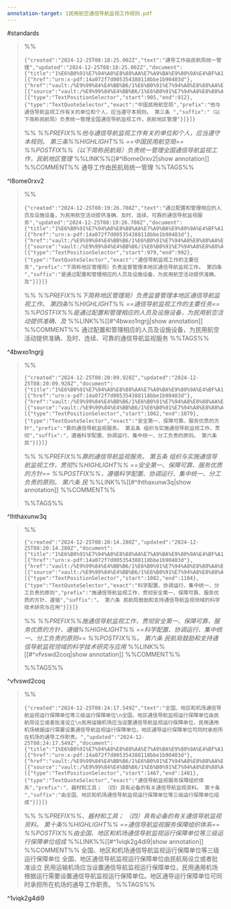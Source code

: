 ```yaml
---
annotation-target: 1民用航空通信导航监视工作规则.pdf
---
```


#standards



>%%
>```annotation-json
>{"created":"2024-12-25T08:18:25.002Z","text":"通导工作由民航局统一管理","updated":"2024-12-25T08:18:25.002Z","document":{"title":"1%E6%B0%91%E7%94%A8%E8%88%AA%E7%A9%BA%E9%80%9A%E4%BF%A1%E5%AF%BC%E8%88%AA%E7%9B%91%E8%A7%86%E5%B7%A5%E4%BD%9C%E8%A7%84%E5%88%99.pdf","link":[{"href":"urn:x-pdf:14a072f7d005354388118bbe1b90403d"},{"href":"vault:/%E9%99%84%E4%BB%B6/1%E6%B0%91%E7%94%A8%E8%88%AA%E7%A9%BA%E9%80%9A%E4%BF%A1%E5%AF%BC%E8%88%AA%E7%9B%91%E8%A7%86%E5%B7%A5%E4%BD%9C%E8%A7%84%E5%88%99.pdf"}],"documentFingerprint":"14a072f7d005354388118bbe1b90403d"},"uri":"vault:/%E9%99%84%E4%BB%B6/1%E6%B0%91%E7%94%A8%E8%88%AA%E7%A9%BA%E9%80%9A%E4%BF%A1%E5%AF%BC%E8%88%AA%E7%9B%91%E8%A7%86%E5%B7%A5%E4%BD%9C%E8%A7%84%E5%88%99.pdf","target":[{"source":"vault:/%E9%99%84%E4%BB%B6/1%E6%B0%91%E7%94%A8%E8%88%AA%E7%A9%BA%E9%80%9A%E4%BF%A1%E5%AF%BC%E8%88%AA%E7%9B%91%E8%A7%86%E5%B7%A5%E4%BD%9C%E8%A7%84%E5%88%99.pdf","selector":[{"type":"TextPositionSelector","start":905,"end":912},{"type":"TextQuoteSelector","exact":"中国民用航空局","prefix":"他与通信导航监视工作有关的单位和个人，应当遵守本规则。 第三条 ","suffix":"（以下简称民航局）负责统一管理全国通信导航监视工作，民航地区管理"}]}]}
>```
>%%
>*%%PREFIX%%他与通信导航监视工作有关的单位和个人，应当遵守本规则。 第三条%%HIGHLIGHT%% ==中国民用航空局== %%POSTFIX%%（以下简称民航局）负责统一管理全国通信导航监视工作，民航地区管理*
>%%LINK%%[[#^l8ome0rxv2|show annotation]]
>%%COMMENT%%
>通导工作由民航局统一管理
>%%TAGS%%
>
^l8ome0rxv2


>%%
>```annotation-json
>{"created":"2024-12-25T08:19:26.708Z","text":"通过配置和管理相应的人员及设施设备，为民用航空活动提供准确、及时、连续、可靠的通信导航监视服务","updated":"2024-12-25T08:19:26.708Z","document":{"title":"1%E6%B0%91%E7%94%A8%E8%88%AA%E7%A9%BA%E9%80%9A%E4%BF%A1%E5%AF%BC%E8%88%AA%E7%9B%91%E8%A7%86%E5%B7%A5%E4%BD%9C%E8%A7%84%E5%88%99.pdf","link":[{"href":"urn:x-pdf:14a072f7d005354388118bbe1b90403d"},{"href":"vault:/%E9%99%84%E4%BB%B6/1%E6%B0%91%E7%94%A8%E8%88%AA%E7%A9%BA%E9%80%9A%E4%BF%A1%E5%AF%BC%E8%88%AA%E7%9B%91%E8%A7%86%E5%B7%A5%E4%BD%9C%E8%A7%84%E5%88%99.pdf"}],"documentFingerprint":"14a072f7d005354388118bbe1b90403d"},"uri":"vault:/%E9%99%84%E4%BB%B6/1%E6%B0%91%E7%94%A8%E8%88%AA%E7%A9%BA%E9%80%9A%E4%BF%A1%E5%AF%BC%E8%88%AA%E7%9B%91%E8%A7%86%E5%B7%A5%E4%BD%9C%E8%A7%84%E5%88%99.pdf","target":[{"source":"vault:/%E9%99%84%E4%BB%B6/1%E6%B0%91%E7%94%A8%E8%88%AA%E7%A9%BA%E9%80%9A%E4%BF%A1%E5%AF%BC%E8%88%AA%E7%9B%91%E8%A7%86%E5%B7%A5%E4%BD%9C%E8%A7%84%E5%88%99.pdf","selector":[{"type":"TextPositionSelector","start":979,"end":992},{"type":"TextQuoteSelector","exact":"通信导航监视工作的主要任务","prefix":"下简称地区管理局）负责监督管理本地区通信导航监视工作。 第四条 ","suffix":"是通过配置和管理相应的人员及设施设备，为民用航空活动提供准确、及"}]}]}
>```
>%%
>*%%PREFIX%%下简称地区管理局）负责监督管理本地区通信导航监视工作。 第四条%%HIGHLIGHT%% ==通信导航监视工作的主要任务== %%POSTFIX%%是通过配置和管理相应的人员及设施设备，为民用航空活动提供准确、及*
>%%LINK%%[[#^4bwxo1ngrjj|show annotation]]
>%%COMMENT%%
>通过配置和管理相应的人员及设施设备，为民用航空活动提供准确、及时、连续、可靠的通信导航监视服务
>%%TAGS%%
>
^4bwxo1ngrjj


>%%
>```annotation-json
>{"created":"2024-12-25T08:20:09.928Z","updated":"2024-12-25T08:20:09.928Z","document":{"title":"1%E6%B0%91%E7%94%A8%E8%88%AA%E7%A9%BA%E9%80%9A%E4%BF%A1%E5%AF%BC%E8%88%AA%E7%9B%91%E8%A7%86%E5%B7%A5%E4%BD%9C%E8%A7%84%E5%88%99.pdf","link":[{"href":"urn:x-pdf:14a072f7d005354388118bbe1b90403d"},{"href":"vault:/%E9%99%84%E4%BB%B6/1%E6%B0%91%E7%94%A8%E8%88%AA%E7%A9%BA%E9%80%9A%E4%BF%A1%E5%AF%BC%E8%88%AA%E7%9B%91%E8%A7%86%E5%B7%A5%E4%BD%9C%E8%A7%84%E5%88%99.pdf"}],"documentFingerprint":"14a072f7d005354388118bbe1b90403d"},"uri":"vault:/%E9%99%84%E4%BB%B6/1%E6%B0%91%E7%94%A8%E8%88%AA%E7%A9%BA%E9%80%9A%E4%BF%A1%E5%AF%BC%E8%88%AA%E7%9B%91%E8%A7%86%E5%B7%A5%E4%BD%9C%E8%A7%84%E5%88%99.pdf","target":[{"source":"vault:/%E9%99%84%E4%BB%B6/1%E6%B0%91%E7%94%A8%E8%88%AA%E7%A9%BA%E9%80%9A%E4%BF%A1%E5%AF%BC%E8%88%AA%E7%9B%91%E8%A7%86%E5%B7%A5%E4%BD%9C%E8%A7%84%E5%88%99.pdf","selector":[{"type":"TextPositionSelector","start":1062,"end":1079},{"type":"TextQuoteSelector","exact":"安全第一、保障可靠、服务优质的方针","prefix":"靠的通信导航监视服务。 第五条 组织与实施通信导航监视工作，贯彻","suffix":"，遵循科学配置、协调运行、集中统一、分工负责的原则。 第六条 民"}]}]}
>```
>%%
>*%%PREFIX%%靠的通信导航监视服务。 第五条 组织与实施通信导航监视工作，贯彻%%HIGHLIGHT%% ==安全第一、保障可靠、服务优质的方针== %%POSTFIX%%，遵循科学配置、协调运行、集中统一、分工负责的原则。 第六条 民*
>%%LINK%%[[#^lhthaxunw3q|show annotation]]
>%%COMMENT%%
>
>%%TAGS%%
>
^lhthaxunw3q


>%%
>```annotation-json
>{"created":"2024-12-25T08:20:14.280Z","updated":"2024-12-25T08:20:14.280Z","document":{"title":"1%E6%B0%91%E7%94%A8%E8%88%AA%E7%A9%BA%E9%80%9A%E4%BF%A1%E5%AF%BC%E8%88%AA%E7%9B%91%E8%A7%86%E5%B7%A5%E4%BD%9C%E8%A7%84%E5%88%99.pdf","link":[{"href":"urn:x-pdf:14a072f7d005354388118bbe1b90403d"},{"href":"vault:/%E9%99%84%E4%BB%B6/1%E6%B0%91%E7%94%A8%E8%88%AA%E7%A9%BA%E9%80%9A%E4%BF%A1%E5%AF%BC%E8%88%AA%E7%9B%91%E8%A7%86%E5%B7%A5%E4%BD%9C%E8%A7%84%E5%88%99.pdf"}],"documentFingerprint":"14a072f7d005354388118bbe1b90403d"},"uri":"vault:/%E9%99%84%E4%BB%B6/1%E6%B0%91%E7%94%A8%E8%88%AA%E7%A9%BA%E9%80%9A%E4%BF%A1%E5%AF%BC%E8%88%AA%E7%9B%91%E8%A7%86%E5%B7%A5%E4%BD%9C%E8%A7%84%E5%88%99.pdf","target":[{"source":"vault:/%E9%99%84%E4%BB%B6/1%E6%B0%91%E7%94%A8%E8%88%AA%E7%A9%BA%E9%80%9A%E4%BF%A1%E5%AF%BC%E8%88%AA%E7%9B%91%E8%A7%86%E5%B7%A5%E4%BD%9C%E8%A7%84%E5%88%99.pdf","selector":[{"type":"TextPositionSelector","start":1082,"end":1104},{"type":"TextQuoteSelector","exact":"科学配置、协调运行、集中统一、分工负责的原则","prefix":"施通信导航监视工作，贯彻安全第一、保障可靠、服务优质的方针，遵循","suffix":"。 第六条 民航局鼓励和支持通信导航监视领域的科学技术研究与应用"}]}]}
>```
>%%
>*%%PREFIX%%施通信导航监视工作，贯彻安全第一、保障可靠、服务优质的方针，遵循%%HIGHLIGHT%% ==科学配置、协调运行、集中统一、分工负责的原则== %%POSTFIX%%。 第六条 民航局鼓励和支持通信导航监视领域的科学技术研究与应用*
>%%LINK%%[[#^vfvswd2coq|show annotation]]
>%%COMMENT%%
>
>%%TAGS%%
>
^vfvswd2coq


>%%
>```annotation-json
>{"created":"2024-12-25T08:24:17.549Z","text":"全国、地区和机场通信导航监视运行保障单位等三级运行保障单位\n全国、地区通信导航监视运行保障单位由民航局设立或者批准设立\n民用运输机场应当设置通信导航监视运行保障单位，民用通用机场根据运行需要设置通信导航监视运行保障单位。地区通导运行保障单位可同时承担所在机场的通导工作职责。","updated":"2024-12-25T08:24:17.549Z","document":{"title":"1%E6%B0%91%E7%94%A8%E8%88%AA%E7%A9%BA%E9%80%9A%E4%BF%A1%E5%AF%BC%E8%88%AA%E7%9B%91%E8%A7%86%E5%B7%A5%E4%BD%9C%E8%A7%84%E5%88%99.pdf","link":[{"href":"urn:x-pdf:14a072f7d005354388118bbe1b90403d"},{"href":"vault:/%E9%99%84%E4%BB%B6/1%E6%B0%91%E7%94%A8%E8%88%AA%E7%A9%BA%E9%80%9A%E4%BF%A1%E5%AF%BC%E8%88%AA%E7%9B%91%E8%A7%86%E5%B7%A5%E4%BD%9C%E8%A7%84%E5%88%99.pdf"}],"documentFingerprint":"14a072f7d005354388118bbe1b90403d"},"uri":"vault:/%E9%99%84%E4%BB%B6/1%E6%B0%91%E7%94%A8%E8%88%AA%E7%A9%BA%E9%80%9A%E4%BF%A1%E5%AF%BC%E8%88%AA%E7%9B%91%E8%A7%86%E5%B7%A5%E4%BD%9C%E8%A7%84%E5%88%99.pdf","target":[{"source":"vault:/%E9%99%84%E4%BB%B6/1%E6%B0%91%E7%94%A8%E8%88%AA%E7%A9%BA%E9%80%9A%E4%BF%A1%E5%AF%BC%E8%88%AA%E7%9B%91%E8%A7%86%E5%B7%A5%E4%BD%9C%E8%A7%84%E5%88%99.pdf","selector":[{"type":"TextPositionSelector","start":1467,"end":1481},{"type":"TextQuoteSelector","exact":"通信导航监视服务保障组织体系","prefix":"、器材和工具； （四）具有必备的有关通信导航监视资料。 第十条 ","suffix":"由全国、地区和机场通信导航监视运行保障单位等三级运行保障单位组成"}]}]}
>```
>%%
>*%%PREFIX%%、器材和工具； （四）具有必备的有关通信导航监视资料。 第十条%%HIGHLIGHT%% ==通信导航监视服务保障组织体系== %%POSTFIX%%由全国、地区和机场通信导航监视运行保障单位等三级运行保障单位组成*
>%%LINK%%[[#^1viqk2g4di9|show annotation]]
>%%COMMENT%%
>全国、地区和机场通信导航监视运行保障单位等三级运行保障单位
>全国、地区通信导航监视运行保障单位由民航局设立或者批准设立
>民用运输机场应当设置通信导航监视运行保障单位，民用通用机场根据运行需要设置通信导航监视运行保障单位。地区通导运行保障单位可同时承担所在机场的通导工作职责。
>%%TAGS%%
>
^1viqk2g4di9
